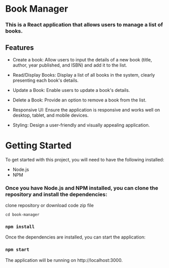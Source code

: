 # Book Manager

### This is a React application that allows users to manage a list of books.

## Features

* Create a book: Allow users to input the details of a new book (title, author, year published, and ISBN) and add it to the list.

* Read/Display Books: Display a list of all books in the system, clearly presenting each book's details.

* Update a Book: Enable users to update a book's details.

* Delete a Book: Provide an option to remove a book from the list.

* Responsive UI: Ensure the application is responsive and works well on desktop, tablet, and mobile devices.

* Styling: Design a user-friendly and visually appealing application.

# Getting Started

To get started with this project, you will need to have the following installed:
* Node.js
* NPM

### Once you have Node.js and NPM installed, you can clone the repository and install the dependencies:

clone repository or download code zip file

`cd book-manager`
### `npm install`

Once the dependencies are installed, you can start the application:

### `npm start`

The application will be running on http://localhost:3000.



